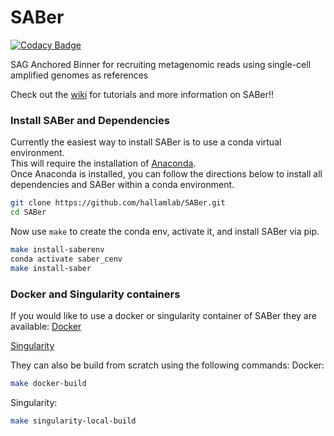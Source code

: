# SABer

[![Codacy Badge](https://api.codacy.com/project/badge/Grade/1a2954edef114b81a583bb23ffba2ace)](https://app.codacy.com/gh/hallamlab/SABer?utm_source=github.com&utm_medium=referral&utm_content=hallamlab/SABer&utm_campaign=Badge_Grade_Dashboard)

SAG Anchored Binner for recruiting metagenomic reads using single-cell amplified genomes as references

Check out the [wiki](https://github.com/hallamlab/SABer/wiki) for tutorials and more information on SABer!!

### Install SABer and Dependencies
Currently the easiest way to install SABer is to use a conda virtual environment.  
This will require the installation of [Anaconda](https://www.anaconda.com/distribution/).  
Once Anaconda is installed, you can follow the directions below to install all dependencies and SABer within a conda environment.
```sh
git clone https://github.com/hallamlab/SABer.git
cd SABer
```
 Now use `make` to create the conda env, activate it, and install SABer via pip.
```sh
make install-saberenv
conda activate saber_cenv
make install-saber
```

### Docker and Singularity containers
If you would like to use a docker or singularity container of SABer they are available:
[Docker](not_available_yet)

[Singularity](not_available_yet)

They can also be build from scratch using the following commands:
Docker:
```sh
make docker-build
```
Singularity:
```sh
make singularity-local-build
``` 

